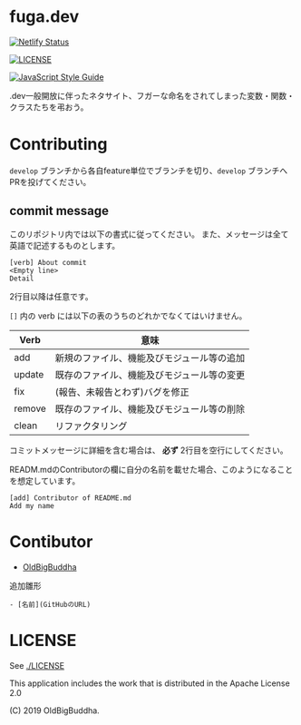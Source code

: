 # fuga.dev
[![Netlify Status](https://api.netlify.com/api/v1/badges/827b8259-351b-4ee0-af19-ad91f17cd613/deploy-status)](https://app.netlify.com/sites/fugadev/deploys)

[![LICENSE](https://img.shields.io/badge/license-Apache--2.0-orange.svg)](https://github.com/OldBigBuddha/fuga.dev)

[![JavaScript Style Guide](https://cdn.rawgit.com/standard/standard/master/badge.svg)](https://github.com/standard/standard)

.dev一般開放に伴ったネタサイト、フガーな命名をされてしまった変数・関数・クラスたちを弔おう。

# Contributing
`develop` ブランチから各自feature単位でブランチを切り、`develop` ブランチへPRを投げてください。

## commit message
このリポジトリ内では以下の書式に従ってください。
また、メッセージは全て英語で記述するものとします。

```
[verb] About commit
<Empty line>
Detail
```

2行目以降は任意です。

`[]` 内の verb には以下の表のうちのどれかでなくてはいけません。

| Verb | 意味 |
| ---- | --- |
| add | 新規のファイル、機能及びモジュール等の追加 |
| update | 既存のファイル、機能及びモジュール等の変更 |
| fix | (報告、未報告とわず)バグを修正 |
| remove | 既存のファイル、機能及びモジュール等の削除 |
| clean | リファクタリング |

コミットメッセージに詳細を含む場合は、 **必ず** 2行目を空行にしてください。

READM.mdのContributorの欄に自分の名前を載せた場合、このようになることを想定しています。

```
[add] Contributor of README.md
Add my name
```

# Contibutor

- [OldBigBuddha](https://github.com/OldBigBuddha)

追加雛形

```
- [名前](GitHubのURL)
```

# LICENSE
See [./LICENSE](./LICENSE)

This application includes the work that is distributed in the Apache License 2.0

(C) 2019 OldBigBuddha.